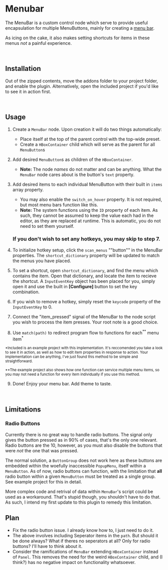 # Menubar

The MenuBar is a custom control node which serve to provide useful encapsulation for multiple MenuButtons, mainly for creating a [menu bar](https://en.wikipedia.org/wiki/Menu_bar).

As icing on the cake, it also makes setting shortcuts for items in these menus *not* a painful experience.

<br>

## Installation

Out of the zipped contents, move the addons folder to your project folder, and enable the plugin.
Alternatively, open the included project if you'd like to see it in action first.

<br>

## Usage

1. Create a ```MenuBar``` node. Upon creation it will do two things automatically:
   - Place itself at the top of the parent control with the top-wide preset.
   - Create a ```HBoxContainer``` child which will serve as the parent for all ```MenuButton```s

2. Add desired ```MenuButton```s as children of the ```HBoxContainer```.
   - **Note:** The node *names* do not matter and can be anything. What the ```MenuBar``` node cares about is the button's ```text``` property.

3. Add desired items to each individual MenuButton with their built in ```items``` array property.
   - You may also enable the ```switch_on_hover``` property. It is not required, but most menu bars function like this.
   - **Note:** The system functions using the ```ID``` property of each item. As such, they cannot be assumed to keep the value each had in the editor, as they are replaced at runtime. This is automatic, you do not need to set them yourself.

   ### If you don't wish to set any hotkeys, you may skip to step 7.

4. To initialize hotkey setup, click the ```scan_menus``` ""button"" in the MenuBar properties. The ```shortcut_dictionary``` property will be updated to match the menus you have placed. 

5. To set a shortcut, open ```shortcut_dictionary```, and find the menu which contains the item. Open that dictionary, and locate the item to recieve the shortcut. A ```InputEventKey``` object has been placed for you, simply open it and use the built in **[Configure]** button to set the key combination.


6. If you wish to remove a hotkey, simply reset the ```keycode``` property of the ```InputEventKey``` to 0.

7. Connect the "item_pressed" signal of the MenuBar to the node script you wish to process the item presses. Your root note is a good choice.

8. Use ```match(path)``` to redirect program flow to functions for each<sup>**</sup> menu item<sup>*</sup>

<sup>\*Included is an example project with this implementation. It's reccomended you take a look to see it in action, as well as how to edit item properties in response to action. Your implementation can be anything, I've just found this method to be simple and straightforward.</sup>

<sup>**The example project also shows how one function can service multiple menu items, so you may not need a function for every item individually if you use this method.</sup>

9. Done! Enjoy your menu bar. Add theme to taste.


<br>

## Limitations

### Radio Buttons

Currently there is no great way to handle radio buttons. The signal only gives the button pressed as in 90% of cases, that's the only one relevant. Radio buttons are the 10, however, as you must also disable the buttons that were *not* the one that was pressed.

The normal solution, a ```ButtonGroup``` does not work here as these buttons are embedded within the woefully inaccessible ```PopupMenu```, itself within a ```MenuButton```. As of now, radio buttons can function, with the limitation that **all** radio button within a given ```MenuButton``` must be treated as a single group. See example project for this in detail.

More complex code and retrival of data within ```MenuBar```'s script could be used as a workaround. That's stupid though, you shouldn't have to do that. As such, I intend my first update to this plugin to remedy this limitation.


## Plan

- Fix the radio button issue. I already know how to, I just need to do it.
- The above involves including Seperator items in the ```path```. But should it be done always? What if theres no seperators at all? Only for radio buttons? I'll have to think about it.
- Consider the ramifications of ```MenuBar``` extending ```HBoxContainer``` instead of ```Panel```. This removes the need for the weird ```HBoxContainer``` child, and (I think?) has no negative impact on functionality whatsoever.